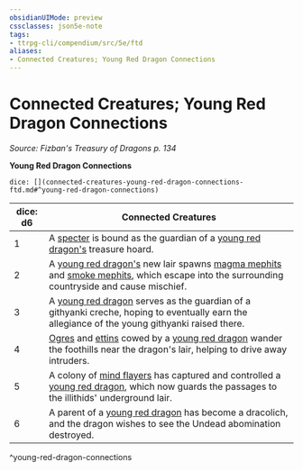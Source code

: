 ```yaml
---
obsidianUIMode: preview
cssclasses: json5e-note
tags:
- ttrpg-cli/compendium/src/5e/ftd
aliases:
- Connected Creatures; Young Red Dragon Connections
---
```

# Connected Creatures; Young Red Dragon Connections
*Source: Fizban's Treasury of Dragons p. 134* 

**Young Red Dragon Connections**

`dice: [](connected-creatures-young-red-dragon-connections-ftd.md#^young-red-dragon-connections)`

| dice: d6 | Connected Creatures |
|----------|---------------------|
| 1 | A [specter](/3-Mechanics/CLI/Compendium/bestiary/undead/specter.md) is bound as the guardian of a [young red dragon's](/3-Mechanics/CLI/Compendium/bestiary/dragon/young-red-dragon.md) treasure hoard. |
| 2 | A [young red dragon's](/3-Mechanics/CLI/Compendium/bestiary/dragon/young-red-dragon.md) new lair spawns [magma mephits](/3-Mechanics/CLI/Compendium/bestiary/elemental/magma-mephit.md) and [smoke mephits](/3-Mechanics/CLI/Compendium/bestiary/elemental/smoke-mephit.md), which escape into the surrounding countryside and cause mischief. |
| 3 | A [young red dragon](/3-Mechanics/CLI/Compendium/bestiary/dragon/young-red-dragon.md) serves as the guardian of a githyanki creche, hoping to eventually earn the allegiance of the young githyanki raised there. |
| 4 | [Ogres](/3-Mechanics/CLI/Compendium/bestiary/giant/ogre.md) and [ettins](/3-Mechanics/CLI/Compendium/bestiary/giant/ettin.md) cowed by a [young red dragon](/3-Mechanics/CLI/Compendium/bestiary/dragon/young-red-dragon.md) wander the foothills near the dragon's lair, helping to drive away intruders. |
| 5 | A colony of [mind flayers](/3-Mechanics/CLI/Compendium/bestiary/aberration/mind-flayer.md) has captured and controlled a [young red dragon](/3-Mechanics/CLI/Compendium/bestiary/dragon/young-red-dragon.md), which now guards the passages to the illithids' underground lair. |
| 6 | A parent of a [young red dragon](/3-Mechanics/CLI/Compendium/bestiary/dragon/young-red-dragon.md) has become a dracolich, and the dragon wishes to see the Undead abomination destroyed. |
^young-red-dragon-connections